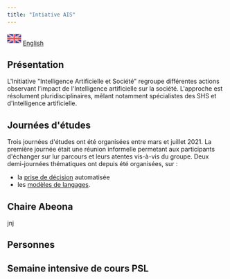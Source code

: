 ```yaml
---
title: "Intiative AIS"
---
```

![en][en] [English](en/index.md)


## Présentation

L'Initiative "Intelligence Artificielle et Société" regroupe différentes actions observant l'impact de l'Intelligence artificielle sur la société. L'approche est résolument pluridisciplinaires, mêlant notamment spécialistes des SHS et d'intelligence artificielle.  

## Journées d'études

Trois journées d'études ont été organisées entre mars et juillet 2021. La première journée était une réunion informelle permetant aux participants d'échanger sur lur parcours et leurs atentes vis-à-vis du groupe. Deux demi-journées thématiques ont depuis été organisées, sur :

* la [prise de décision](decision.md) automatisée 
* les [modèles de langages](modeles.md). 

<!-- Voici la [liste](workshops.md) des journées d'études à venir. -->

## Chaire Abeona

jnj

## Personnes

## Semaine intensive de cours PSL

[en]: assets/uk.png "Britain"


